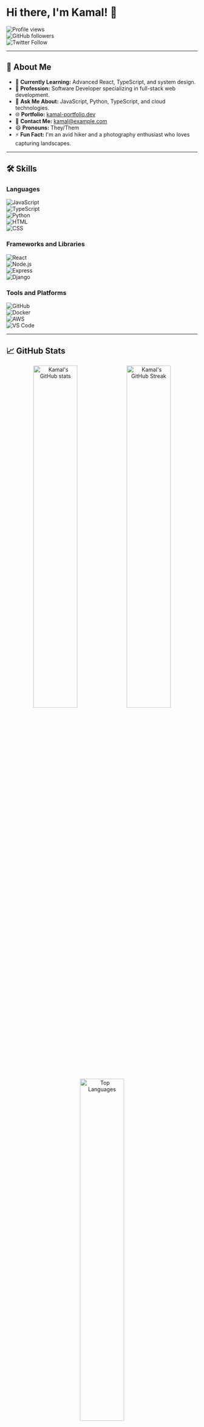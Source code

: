 # Hi there, I'm Kamal! 👋

![Profile views](https://www.kamalsha.com)  
![GitHub followers](https://img.shields.io/github/followers/kamal-commits?label=Follow&style=social)  
![Twitter Follow](https://img.shields.io/twitter/follow/kamal-commits?style=social)

---

## 🚀 About Me

- 🌱 **Currently Learning:** Advanced React, TypeScript, and system design.
- 💼 **Profession:** Software Developer specializing in full-stack web development.
- 💬 **Ask Me About:** JavaScript, Python, TypeScript, and cloud technologies.
- 🌐 **Portfolio:** [kamal-portfolio.dev](https://kamal-portfolio.dev)
- 📧 **Contact Me:** [kamal@example.com](mailto:kamal@example.com)
- 😄 **Pronouns:** They/Them
- ⚡ **Fun Fact:** I'm an avid hiker and a photography enthusiast who loves capturing landscapes.

---

## 🛠️ Skills

### Languages
![JavaScript](https://img.shields.io/badge/-JavaScript-F7DF1E?style=flat&logo=javascript&logoColor=black)  
![TypeScript](https://img.shields.io/badge/-TypeScript-007ACC?style=flat&logo=typescript&logoColor=white)  
![Python](https://img.shields.io/badge/-Python-3776AB?style=flat&logo=python&logoColor=white)  
![HTML](https://img.shields.io/badge/-HTML-E34F26?style=flat&logo=html5&logoColor=white)  
![CSS](https://img.shields.io/badge/-CSS-1572B6?style=flat&logo=css3&logoColor=white)

### Frameworks and Libraries
![React](https://img.shields.io/badge/-React-61DAFB?style=flat&logo=react&logoColor=black)  
![Node.js](https://img.shields.io/badge/-Node.js-339933?style=flat&logo=node.js&logoColor=white)  
![Express](https://img.shields.io/badge/-Express-000000?style=flat&logo=express&logoColor=white)  
![Django](https://img.shields.io/badge/-Django-092E20?style=flat&logo=django&logoColor=white)

### Tools and Platforms
![GitHub](https://img.shields.io/badge/-GitHub-181717?style=flat&logo=github&logoColor=white)  
![Docker](https://img.shields.io/badge/-Docker-2496ED?style=flat&logo=docker&logoColor=white)  
![AWS](https://img.shields.io/badge/-AWS-FF9900?style=flat&logo=amazon-aws&logoColor=white)  
![VS Code](https://img.shields.io/badge/-VS%20Code-007ACC?style=flat&logo=visual-studio-code&logoColor=white)

---

## 📈 GitHub Stats

<div align="center">
  <img src="https://github-readme-stats.vercel.app/api?username=kamal-commits&show_icons=true&theme=radical" alt="Kamal's GitHub stats" width="48%" />
  <img src="https://github-readme-streak-stats.herokuapp.com/?user=kamal-commits&theme=radical" alt="Kamal's GitHub Streak" width="48%" />
</div>
<div align="center">
  <img src="https://github-readme-stats.vercel.app/api/top-langs/?username=kamal-commits&layout=compact&theme=radical" alt="Top Languages" width="48%" />
</div>

---

## 🏆 Achievements

![GitHub Trophies](https://github-profile-trophy.vercel.app/?username=kamal-commits&theme=radical&margin-w=15&margin-h=15)


## 🌐 Connect with Me

[![LinkedIn](https://img.shields.io/badge/-LinkedIn-0077B5?style=flat&logo=linkedin&logoColor=white)](https://www.linkedin.com/in/kamal-commits)  
[![Twitter](https://img.shields.io/badge/-Twitter-1DA1F2?style=flat&logo=twitter&logoColor=white)](https://twitter.com/kamal-commits)  
[![Portfolio](https://img.shields.io/badge/-Portfolio-000?style=flat&logo=firefox&logoColor=white)](https://kamal-portfolio.dev)

---

## 📅 Weekly Development Breakdown

<!--START_SECTION:waka-->
```text
TypeScript   20 hrs  ██████████████████   65%
React         8 hrs  ████████░░░░░░░░░░   30%
Other         2 hrs  ██░░░░░░░░░░░░░░░░    5%
```
<!--END_SECTION:waka-->

### 📝 Tips

For optimal results, ensure the following:
1. Use [GitHub Actions](https://docs.github.com/en/actions) to automate dynamic sections like WakaTime and GitHub stats.
2. Customize badges with tools like [Shields.io](https://shields.io/).
3. Showcase significant projects with relevant stats and technologies.

---

**Thanks for visiting my profile! Let's connect and build awesome things together. 🚀**
